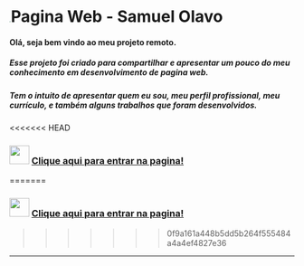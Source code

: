 ﻿# <img src="C:\Users\samue\Desktop\Projeto\Imagens\CabecaSam.png" style="zoom:15%;" />Pagina Web - Samuel Olavo 



#### Olá, seja bem vindo ao meu projeto remoto.

##### Esse projeto foi criado para compartilhar e apresentar um pouco do meu conhecimento em desenvolvimento de pagina web.

##### Tem o intuito de apresentar quem eu sou, meu perfil profissional, meu currículo, e também alguns trabalhos que foram desenvolvidos.



<<<<<<< HEAD
### <img src="https://media.giphy.com/media/d8cFOb7rJCBu0bCaQR/giphy.gif" width="35" height="33" /> <a href="https://samuelolavo.github.io/samuelolavo" target="_self">Clique aqui para entrar na pagina! </a>
=======
### <img src="https://media.giphy.com/media/d8cFOb7rJCBu0bCaQR/giphy.gif" width="35" height="33"/> <a href="https://samuelolavo.github.io/samuelolavo" target="_self">Clique aqui para entrar na pagina! </a>
>>>>>>> 0f9a161a448b5dd5b264f555484a4a4ef4827e36

 



------

